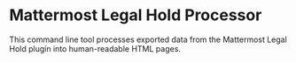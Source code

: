 Mattermost Legal Hold Processor
===============================

This command line tool processes exported data from the Mattermost Legal Hold plugin
into human-readable HTML pages.

